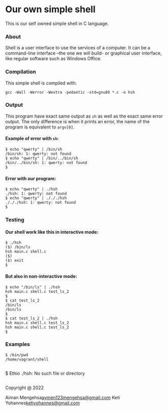 # Our own simple shell

This is our self owned simple shell in C language.

### About

Shell is a user interface to use the services of a computer. It can be a command-line interface –the one we will build- or graphical user interface, like regular software such as Windows Office.

### Compilation

This simple shell is compiled with:

```
gcc -Wall -Werror -Wextra -pedantic -std=gnu89 *.c -o hsh
```

### Output

This program have exact same output as `sh` as well as the exact same error output. The only difference is when it prints an error, the name of the program is equivalent to `argv[0]`.

#### Example of error with `sh`:

```
$ echo "qwerty" | /bin/sh
/bin/sh: 1: qwerty: not found
$ echo "qwerty" | /bin/../bin/sh
/bin/../bin/sh: 1: qwerty: not found
$
```

#### Error with our program:

```
$ echo "qwerty" | ./hsh
./hsh: 1: qwerty: not found
$ echo "qwerty" | ./././hsh
./././hsh: 1: qwerty: not found
$
```

### Testing

#### Our shell work like this in interactive mode:

```
$ ./hsh
($) /bin/ls
hsh main.c shell.c
($)
($) exit
$
```

#### But also in non-interactive mode:

```
$ echo "/bin/ls" | ./hsh
hsh main.c shell.c test_ls_2
$
$ cat test_ls_2
/bin/ls
/bin/ls
$
$ cat test_ls_2 | ./hsh
hsh main.c shell.c test_ls_2
hsh main.c shell.c test_ls_2
$
```

### Examples

```
$ /bin/pwd
/home/vagrant/shell
```

```

```

$ Ethio
./hsh: No such file or directory

```

```

Copyright @ 2022 

Aiman Mengehsa<aymen123mengehsa@gmail.com>
Keti Yohannes<ketiyohannes@gmail.com>
